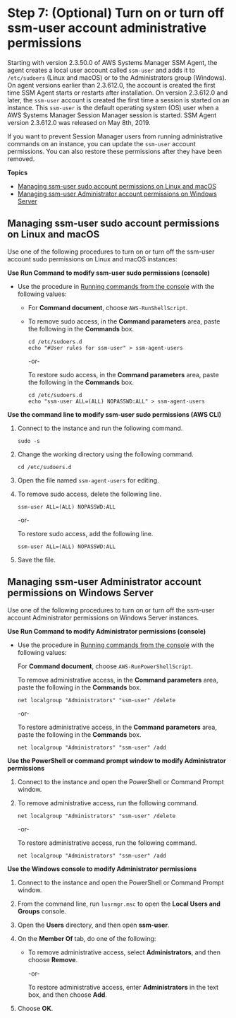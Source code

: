 # Step 7: \(Optional\) Turn on or turn off ssm\-user account administrative permissions<a name="session-manager-getting-started-ssm-user-permissions"></a>

Starting with version 2\.3\.50\.0 of AWS Systems Manager SSM Agent, the agent creates a local user account called `ssm-user` and adds it to `/etc/sudoers` \(Linux and macOS\) or to the Administrators group \(Windows\)\. On agent versions earlier than 2\.3\.612\.0, the account is created the first time SSM Agent starts or restarts after installation\. On version 2\.3\.612\.0 and later, the `ssm-user` account is created the first time a session is started on an instance\. This `ssm-user` is the default operating system \(OS\) user when a AWS Systems Manager Session Manager session is started\. SSM Agent version 2\.3\.612\.0 was released on May 8th, 2019\.

If you want to prevent Session Manager users from running administrative commands on an instance, you can update the `ssm-user` account permissions\. You can also restore these permissions after they have been removed\.

**Topics**
+ [Managing ssm\-user sudo account permissions on Linux and macOS](#ssm-user-permissions-linux)
+ [Managing ssm\-user Administrator account permissions on Windows Server](#ssm-user-permissions-windows)

## Managing ssm\-user sudo account permissions on Linux and macOS<a name="ssm-user-permissions-linux"></a>

Use one of the following procedures to turn on or turn off the ssm\-user account sudo permissions on Linux and macOS instances:

**Use Run Command to modify ssm\-user sudo permissions \(console\)**
+ Use the procedure in [Running commands from the console](rc-console.md) with the following values:
  + For **Command document**, choose `AWS-RunShellScript`\.
  + To remove sudo access, in the **Command parameters** area, paste the following in the **Commands** box\.

    ```
    cd /etc/sudoers.d
    echo "#User rules for ssm-user" > ssm-agent-users
    ```

    \-or\-

    To restore sudo access, in the **Command parameters** area, paste the following in the **Commands** box\.

    ```
    cd /etc/sudoers.d 
    echo "ssm-user ALL=(ALL) NOPASSWD:ALL" > ssm-agent-users
    ```

**Use the command line to modify ssm\-user sudo permissions \(AWS CLI\)**

1. Connect to the instance and run the following command\.

   ```
   sudo -s
   ```

1. Change the working directory using the following command\.

   ```
   cd /etc/sudoers.d
   ```

1. Open the file named `ssm-agent-users` for editing\.

1. To remove sudo access, delete the following line\.

   ```
   ssm-user ALL=(ALL) NOPASSWD:ALL
   ```

   \-or\-

   To restore sudo access, add the following line\.

   ```
   ssm-user ALL=(ALL) NOPASSWD:ALL
   ```

1. Save the file\.

## Managing ssm\-user Administrator account permissions on Windows Server<a name="ssm-user-permissions-windows"></a>

Use one of the following procedures to turn on or turn off the ssm\-user account Administrator permissions on Windows Server instances\.

**Use Run Command to modify Administrator permissions \(console\)**
+ Use the procedure in [Running commands from the console](rc-console.md) with the following values:

  For **Command document**, choose `AWS-RunPowerShellScript`\.

  To remove administrative access, in the **Command parameters** area, paste the following in the **Commands** box\.

  ```
  net localgroup "Administrators" "ssm-user" /delete
  ```

  \-or\-

  To restore administrative access, in the **Command parameters** area, paste the following in the **Commands** box\.

  ```
  net localgroup "Administrators" "ssm-user" /add
  ```

**Use the PowerShell or command prompt window to modify Administrator permissions**

1. Connect to the instance and open the PowerShell or Command Prompt window\.

1. To remove administrative access, run the following command\.

   ```
   net localgroup "Administrators" "ssm-user" /delete
   ```

   \-or\-

   To restore administrative access, run the following command\.

   ```
   net localgroup "Administrators" "ssm-user" /add
   ```

**Use the Windows console to modify Administrator permissions**

1. Connect to the instance and open the PowerShell or Command Prompt window\.

1. From the command line, run `lusrmgr.msc` to open the **Local Users and Groups** console\.

1. Open the **Users** directory, and then open **ssm\-user**\.

1. On the **Member Of** tab, do one of the following:
   + To remove administrative access, select **Administrators**, and then choose **Remove**\.

     \-or\-

     To restore administrative access, enter **Administrators** in the text box, and then choose **Add**\.

1. Choose **OK**\.
